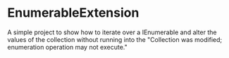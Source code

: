EnumerableExtension
===================

A simple project to show how to iterate over a IEnumerable and alter the values of the collection without running into the  "Collection was modified; enumeration operation may not execute."
